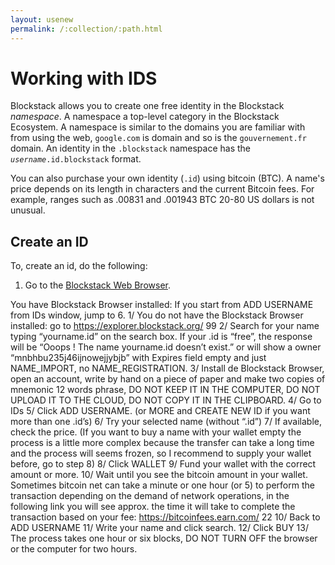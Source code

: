 ```yaml
---
layout: usenew
permalink: /:collection/:path.html
---
```

# Working with IDS

Blockstack allows you to create one free identity in the Blockstack
_namespace_.  A namespace a top-level category in the Blockstack Ecosystem.  A
namespace is similar to the domains you are familiar with from using the web,
`google.com` is domain and so is the `gouvernement.fr` domain. An identity in
the `.blockstack` namespace has the _`username`_`.id.blockstack` format.

You can also purchase your own identity (`.id`) using bitcoin (BTC). A name's
price depends on its length in characters and the current Bitcoin fees. For
example, ranges such as  .00831 and .001943 BTC  20-80 US dollars is not
unusual.


## Create an ID

To, create an id, do the following:

1. Go to the <a href="https://browser.blockstack.org" target="\_blank">Blockstack Web Browser</a>.


 You have Blockstack Browser installed: If you start from ADD USERNAME from IDs window, jump to 6.
1/ You do not have the Blockstack Browser installed: go to https://explorer.blockstack.org/ 99
2/ Search for your name typing “yourname.id” on the search box. If your .id is “free”, the response will be “Ooops ! The name yourname.id doesn’t exist.” or will show a owner “mnbhbu235j46ijnowejjybjb” with Expires field empty and just NAME_IMPORT, no NAME_REGISTRATION.
3/ Install de Blockstack Browser, open an account, write by hand on a piece of paper and make two copies of mnemonic 12 words phrase, DO NOT KEEP IT IN THE COMPUTER, DO NOT UPLOAD IT TO THE CLOUD, DO NOT COPY IT IN THE CLIPBOARD.
4/ Go to IDs
5/ Click ADD USERNAME. (or MORE and CREATE NEW ID if you want more than one .id’s)
6/ Try your selected name (without “.id”)
7/ If available, check the price.
(If you want to buy a name with your wallet empty the process is a little more complex because the transfer can take a long time and the process will seems frozen, so I recommend to supply your wallet before, go to step 8)
8/ Click WALLET
9/ Fund your wallet with the correct amount or more.
10/ Wait until you see the bitcoin amount in your wallet. Sometimes bitcoin net can take a minute or one hour (or 5) to perform the transaction depending on the demand of network operations, in the following link you will see approx. the time it will take to complete the transaction based on your fee: https://bitcoinfees.earn.com/ 22
10/ Back to ADD USERNAME
11/ Write your name and click search.
12/ Click BUY
13/ The process takes one hour or six blocks, DO NOT TURN OFF the browser or the computer for two hours.
